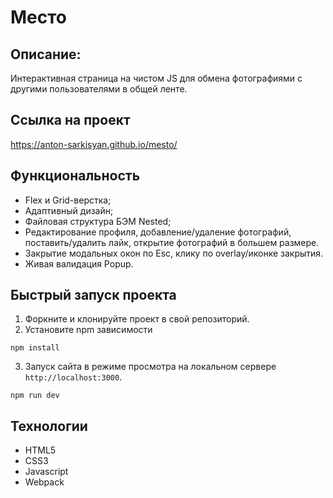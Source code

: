 # Место

## Описание:

Интерактивная страница на чистом JS для обмена фотографиями с другими пользователями в общей ленте.

## Ссылка на проект
https://anton-sarkisyan.github.io/mesto/

## Функциональность
* Flex и Grid-верстка;
* Адаптивный дизайн;
* Файловая структура БЭМ Nested;
* Редактирование профиля, добавление/удаление фотографий, поставить/удалить лайк, открытие фотографий в большем размере.
* Закрытие модальных окон по Esc, клику по overlay/иконке закрытия.
* Живая валидация Popup. 

## Быстрый запуск проекта
1. Форкните и клонируйте проект в свой репозиторий.
2. Установите npm зависимости 
```
npm install
```
3. Запуск сайта в режиме просмотра на локальном сервере `http://localhost:3000`.
```
npm run dev
```

## Технологии

* HTML5 
* CSS3
* Javascript
* Webpack

